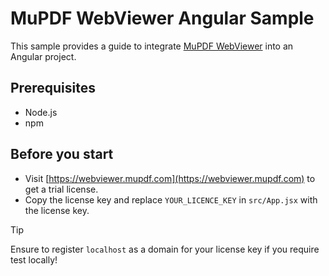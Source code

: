 # MuPDF WebViewer Angular Sample

This sample provides a guide to integrate [MuPDF WebViewer](https://webviewer.mupdf.com) into an Angular project.

## Prerequisites

- Node.js
- npm

## Before you start

- Visit [https://webviewer.mupdf.com](https://webviewer.mupdf.com) to get a trial license.
- Copy the license key and replace `YOUR_LICENCE_KEY` in `src/App.jsx` with the license key.

> [!TIP]  
> Ensure to register `localhost` as a domain for your license key if you require test locally!
